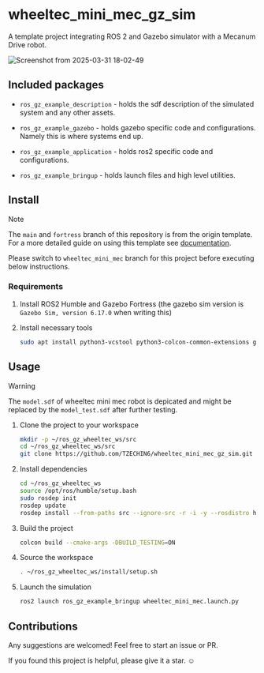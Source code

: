 # wheeltec_mini_mec_gz_sim
A template project integrating ROS 2 and Gazebo simulator with a Mecanum Drive robot.

![Screenshot from 2025-03-31 18-02-49](https://github.com/user-attachments/assets/0bb2d0c8-f3e3-473c-bc0e-9f97a24b8715)

## Included packages

* `ros_gz_example_description` - holds the sdf description of the simulated system and any other assets.

* `ros_gz_example_gazebo` - holds gazebo specific code and configurations. Namely this is where systems end up.

* `ros_gz_example_application` - holds ros2 specific code and configurations.

* `ros_gz_example_bringup` - holds launch files and high level utilities.


## Install

> [!NOTE]
> The `main` and `fortress` branch of this repository is from the origin template. For a more detailed guide on using this template see [documentation](https://gazebosim.org/docs/latest/ros_gz_project_template_guide).
>
> Please switch to `wheeltec_mini_mec` branch for this project before executing below instructions.

### Requirements

1. Install ROS2 Humble and Gazebo Fortress (the gazebo sim version is `Gazebo Sim, version 6.17.0` when writing this)

1. Install necessary tools

    ```bash
    sudo apt install python3-vcstool python3-colcon-common-extensions git wget
    ```

## Usage

> [!Warning]
> The `model.sdf` of wheeltec mini mec robot is depicated and might be replaced by the `model_test.sdf` after further testing.

1. Clone the project to your workspace

    ```bash
    mkdir -p ~/ros_gz_wheeltec_ws/src
    cd ~/ros_gz_wheeltec_ws/src
    git clone https://github.com/TZECHIN6/wheeltec_mini_mec_gz_sim.git
    ```

1. Install dependencies

    ```bash
    cd ~/ros_gz_wheeltec_ws
    source /opt/ros/humble/setup.bash
    sudo rosdep init
    rosdep update
    rosdep install --from-paths src --ignore-src -r -i -y --rosdistro humble
    ```

1. Build the project

    ```bash
    colcon build --cmake-args -DBUILD_TESTING=ON
    ```

1. Source the workspace

    ```bash
    . ~/ros_gz_wheeltec_ws/install/setup.sh
    ```

1. Launch the simulation

    ```bash
    ros2 launch ros_gz_example_bringup wheeltec_mini_mec.launch.py
    ```

## Contributions

Any suggestions are welcomed! Feel free to start an issue or PR.

If you found this project is helpful, please give it a star. ☺️
